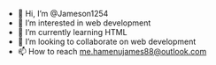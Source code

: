 - 👋 Hi, I’m @Jameson1254
- 👀 I’m interested in  web development
- 🌱 I’m currently learning HTML
- 💞️ I’m looking to collaborate on web development
- 📫 How to reach me.hamenujames88@outlook.com

<!---
Jameson1254/Jameson1254 is a ✨ special ✨ repository because its `README.md` (this file) appears on your GitHub profile.
You can click the Preview link to take a look at your changes.
--->
